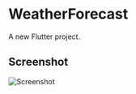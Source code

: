 # WeatherForecast

A new Flutter project.

## Screenshot

![Screenshot](weather_application/lib/assets/Screenshot_1718261809.png)
